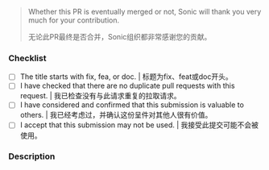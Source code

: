 > Whether this PR is eventually merged or not, Sonic will thank you very much for your contribution. 
> 
> 无论此PR最终是否合并，Sonic组织都非常感谢您的贡献。

### Checklist

- [ ] The title starts with fix, fea, or doc. | 标题为fix、feat或doc开头。
- [ ] I have checked that there are no duplicate pull requests with this request. | 我已检查没有与此请求重复的拉取请求。
- [ ] I have considered and confirmed that this submission is valuable to others. | 我已经考虑过，并确认这份呈件对其他人很有价值。
- [ ] I accept that this submission may not be used. | 我接受此提交可能不会被使用。

### Description


